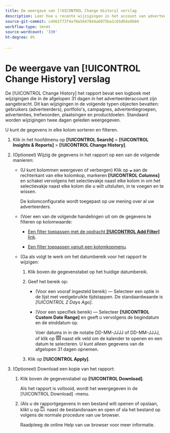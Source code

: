 ```yaml
---
title: De weergave van [!UICONTROL Change History] verslag
description: Leer hoe u recente wijzigingen in het account van adverteerders kunt bekijken.
source-git-commit: cd461f73f4a70a5647844a6075ba1c65d64a9b04
workflow-type: tm+mt
source-wordcount: '330'
ht-degree: 0%

---
```


# De weergave van [!UICONTROL Change History] verslag

De [!UICONTROL Change History] het rapport bevat een logboek met wijzigingen die in de afgelopen 31 dagen in het adverteerderaccount zijn aangebracht. Dit kan wijzigingen in de volgende typen objecten bevatten: gebruikers (adverteerders), portfolio&#39;s, campagnes, advertentiegroepen, advertenties, trefwoorden, plaatsingen en productdoelen. Standaard worden wijzigingen twee dagen geleden weergegeven.

U kunt de gegevens in elke kolom sorteren en filteren.

1. Klik in het hoofdmenu op **[!UICONTROL Search]** > **[!UICONTROL Insights & Reports]** > **[!UICONTROL Change History]**.

1. (Optioneel) Wijzig de gegevens in het rapport op een van de volgende manieren:

   * (U kunt kolommen weergeven of verbergen) Klik op ![Pijl-omlaag](/help/search-social-commerce/assets/arrow-down-expand.png "Pijl-omlaag") aan de rechterkant van elke kolomkop, markeren **[!UICONTROL Columns]** en schakel vervolgens het selectievakje naast elke kolom in om het selectievakje naast elke kolom die u wilt uitsluiten, in te voegen en te wissen.

      De kolomconfiguratie wordt toegepast op uw mening over al uw adverteerders.

   * (Voer een van de volgende handelingen uit om de gegevens te filteren op kolomwaarde:

      * [Een filter toepassen met de opdracht **[!UICONTROL Add Filter]** link](/help/search-social-commerce/common-tasks/data-views/ad-hoc-settings/column-filter-apply-from-column-heading.md).

      * [Een filter toepassen vanuit een kolomkopmenu](/help/search-social-commerce/common-tasks/data-views/ad-hoc-settings/column-filter-apply-from-column-heading.md).
   * (Ga als volgt te werk om het datumbereik voor het rapport te wijzigen:

      1. Klik boven de gegevenstabel op het huidige datumbereik.

      1. Geef het bereik op:

         * (Voor een vooraf ingesteld bereik) — Selecteer een optie in de lijst met veelgebruikte tijdstappen. De standaardwaarde is *[!UICONTROL 2 Days Ago]*.

         * (Voor een specifiek bereik) — Selecteer **[!UICONTROL Custom Date Range]** en geeft u vervolgens de begindatum en de einddatum op.

            Voer datums in in de notatie DD-MM-JJJJ of DD-MM-JJJJ, of klik op ![Kalender](/help/search-social-commerce/assets/calendar.png "Kalender") naast elk veld om de kalender te openen en een datum te selecteren. U kunt alleen gegevens van de afgelopen 31 dagen opnemen.
      1. Klik op **[!UICONTROL Apply]**.



1. (Optioneel) Download een kopie van het rapport:

   1. Klik boven de gegevenstabel op **[!UICONTROL Download]**.

      Als het rapport is voltooid, wordt het weergegeven in de [!UICONTROL Download] -menu.

   1. (Als u de rapportgegevens in een bestand wilt openen of opslaan, klikt u op ![Rapport downloaden als XLS](/help/search-social-commerce/assets/download-spreadsheet2.png "Rapport downloaden als XLS") naast de bestandsnaam en open of sla het bestand op volgens de normale procedure van uw browser.

      Raadpleeg de online Help van uw browser voor meer informatie.

